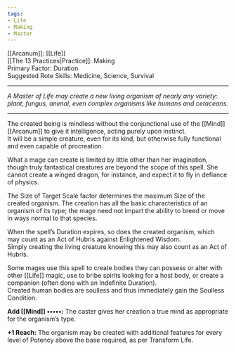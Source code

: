 ```yaml
---
tags:
- Life
- Making
- Master
---
```


[[Arcanum]]: [[Life]]\
[[The 13 Practices|Practice]]: Making\
Primary Factor: Duration\
Suggested Rote Skills: Medicine, Science, Survival

---

_A Master of Life may create a new living organism of nearly any variety: plant, fungus, animal, even complex organisms like humans and cetaceans._

---

The created being is mindless without the conjunctional use of the [[Mind]] [[Arcanum]] to give it intelligence, acting purely upon instinct.\
It will be a simple creature, even for its kind, but otherwise fully functional and even capable of procreation.

What a mage can create is limited by little other than her imagination, though truly fantastical creatures are beyond the scope of this spell. She cannot create a winged dragon, for instance, and expect it to fly in defiance of physics.

The Size of Target Scale factor determines the maximum Size of the created organism. The creation has all the basic characteristics of an organism of its type; the mage need not impart the ability to breed or move in ways normal to that species.

When the spell’s Duration expires, so does the created organism, which may count as an Act of Hubris against Enlightened Wisdom.\
Simply creating the living creature knowing this may also count as an Act of Hubris.

Some mages use this spell to create bodies they can possess or alter with other [[Life]] magic, use to bribe spirits looking for a host body, or create a companion (often done with an Indefinite Duration).\
Created human bodies are soulless and thus immediately gain the Soulless Condition.

**Add [[Mind]] •••••:** The caster gives her creation a true mind as appropriate for the organism’s type.

**+1 Reach:** The organism may be created with additional features for every level of Potency above the base required, as per Transform Life.